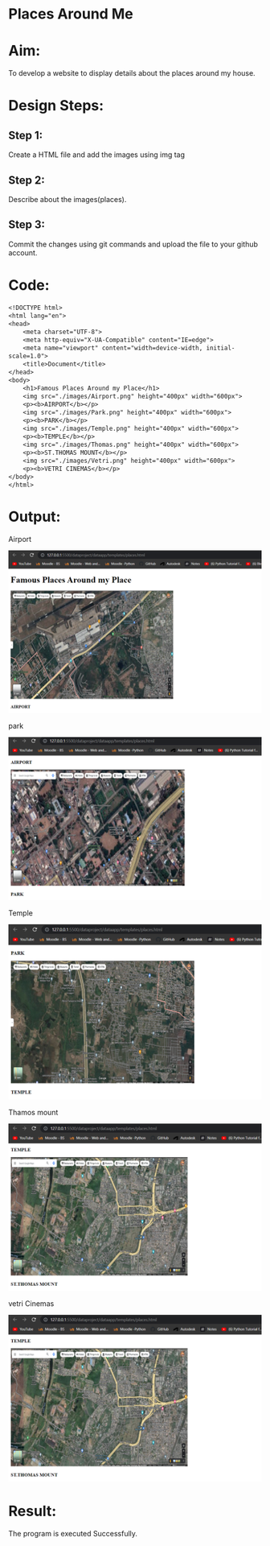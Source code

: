 # Places Around Me
# Aim:
To develop a website to display details about the places around my house.
# Design Steps:
## Step 1:
Create a HTML file and add the images using img tag

## Step 2:
Describe about the images(places).

## Step 3:
Commit the changes using git commands and upload the file to your github account.
# Code:
```
<!DOCTYPE html>
<html lang="en">
<head>
    <meta charset="UTF-8">
    <meta http-equiv="X-UA-Compatible" content="IE=edge">
    <meta name="viewport" content="width=device-width, initial-scale=1.0">
    <title>Document</title>
</head>
<body>
    <h1>Famous Places Around my Place</h1>
    <img src="./images/Airport.png" height="400px" width="600px">
    <p><b>AIRPORT</b></p>
    <img src="./images/Park.png" height="400px" width="600px">
    <p><b>PARK</b></p>
    <img src="./images/Temple.png" height="400px" width="600px">
    <p><b>TEMPLE</b></p>
    <img src="./images/Thomas.png" height="400px" width="600px">
    <p><b>ST.THOMAS MOUNT</b></p>
    <img src="./images/Vetri.png" height="400px" width="600px">
    <p><b>VETRI CINEMAS</b></p>
</body>
</html>
```
# Output:
Airport

![output](./Airport1.png)

park

![output](./Park1.png)

Temple

![output](./Temple1.png)

Thamos mount

![output](./Thomas1.png)

vetri Cinemas

![output](./Thomas1.png)


# Result:

The program is executed Successfully.


